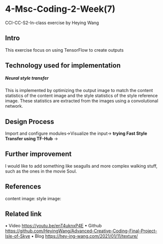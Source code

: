 # 4-Msc-Coding-2-Week(7)

CCI-CC-S2-In-class exercise by Heying Wang

## Intro 

  This exercise focus on using TensorFlow to create outputs

## Technology used for implementation

 ##### Neural style transfer
  
  This is implemented by optimizing the output image to match the content statistics of the content image and the style statistics of the style reference image. These statistics are extracted from the images using a convolutional network.
 

## Design Process
   Import and configure modules->Visualize the input-> **trying Fast Style Transfer using TF-Hub** ->

## Further improvement

  I would like to add something like seagulls and more complex walking stuff, such as the ones in the movie Soul.

## References
  content image:
  style image:

## Related link
 • Video https://youtu.be/enT4uknxP4E 
 • Github https://github.com/HeyingWang/Advanced-Creative-Coding-Final-Project-Isle-of-Skye 
 • Blog https://hey-ing-wang.com/2021/01/11/texture/

